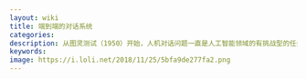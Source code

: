 ```yaml
---
layout: wiki
title: 端到端的对话系统
categories: 
description: 从图灵测试（1950）开始，人机对话问题一直是人工智能领域的有挑战型的任务，使用端到端的神经网络进行对话系统研究更是近年来的热门方向
keywords: 
image: https://i.loli.net/2018/11/25/5bfa9de277fa2.png
---
```

